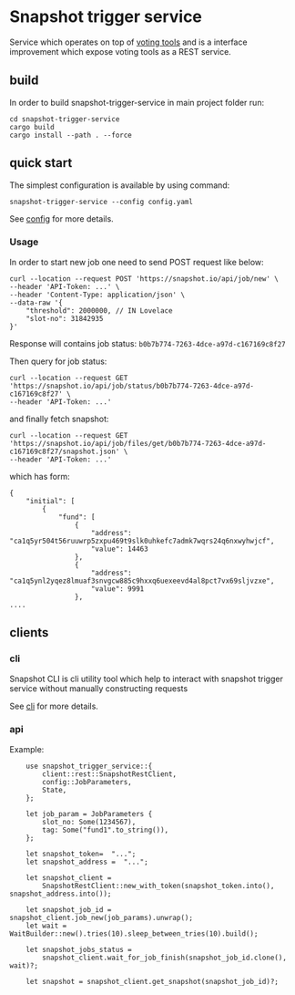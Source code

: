 # Snapshot trigger service

Service which operates on top of [voting tools](https://github.com/input-output-hk/voting-tools) and is a interface improvement which expose voting tools as a REST service.

## build

In order to build snapshot-trigger-service in main project folder run:

```
cd snapshot-trigger-service
cargo build
cargo install --path . --force
```

## quick start

The simplest configuration is available by using command:

`snapshot-trigger-service --config config.yaml`

See [config](./configuration.md) for more details.

### Usage

In order to start new job one need to send POST request like below:

```
curl --location --request POST 'https://snapshot.io/api/job/new' \
--header 'API-Token: ...' \
--header 'Content-Type: application/json' \
--data-raw '{
    "threshold": 2000000, // IN Lovelace
    "slot-no": 31842935
}'
```

Response will contains job status:
`b0b7b774-7263-4dce-a97d-c167169c8f27`

Then query for job status:

```
curl --location --request GET 'https://snapshot.io/api/job/status/b0b7b774-7263-4dce-a97d-c167169c8f27' \
--header 'API-Token: ...'
```

and finally fetch snapshot:

```
curl --location --request GET 'https://snapshot.io/api/job/files/get/b0b7b774-7263-4dce-a97d-c167169c8f27/snapshot.json' \
--header 'API-Token: ...'
```

which has form:

```
{
    "initial": [
        {
            "fund": [
                {
                    "address": "ca1q5yr504t56ruuwrp5zxpu469t9slk0uhkefc7admk7wqrs24q6nxwyhwjcf",
                    "value": 14463
                },
                {
                    "address": "ca1q5ynl2yqez8lmuaf3snvgcw885c9hxxq6uexeevd4al8pct7vx69sljvzxe",
                    "value": 9991
                },
....
```

## clients

### cli

Snapshot CLI is cli utility tool which help to interact with snapshot trigger service without manually constructing requests

See [cli](./cli.md) for more details.

### api

Example:

```
    use snapshot_trigger_service::{
        client::rest::SnapshotRestClient,
        config::JobParameters,
        State,
    };

    let job_param = JobParameters {
        slot_no: Some(1234567),
        tag: Some("fund1".to_string()),
    };

    let snapshot_token=  "...";
    let snapshot_address =  "...";

    let snapshot_client =
        SnapshotRestClient::new_with_token(snapshot_token.into(), snapshot_address.into());

    let snapshot_job_id = snapshot_client.job_new(job_params).unwrap();
    let wait = WaitBuilder::new().tries(10).sleep_between_tries(10).build();

    let snapshot_jobs_status =
        snapshot_client.wait_for_job_finish(snapshot_job_id.clone(), wait)?;

    let snapshot = snapshot_client.get_snapshot(snapshot_job_id)?;
```
